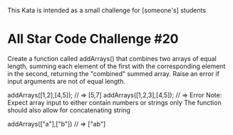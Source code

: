 This Kata is intended as a small challenge for [someone's] students

# All Star Code Challenge #20

Create a function called addArrays() that combines two arrays of equal length, summing each element of the first with the corresponding element in the second, returning the "combined" summed array.
Raise an error if input arguments are not of equal length.

addArrays([1,2],[4,5]); // => [5,7]
addArrays([1,2,3],[4,5]); // => Error
Note:
Expect array input to either contain numbers or strings only
The function should also allow for concatenating string

addArrays(["a"],["b"]) // => ["ab"]
